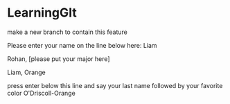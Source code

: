 # LearningGIt
make a new branch to contain this feature

Please enter your name on the line below here:
Liam

Rohan, [please put your major here]

Liam, Orange

press enter below this line and say your last name followed by your favorite color
O'Driscoll-Orange